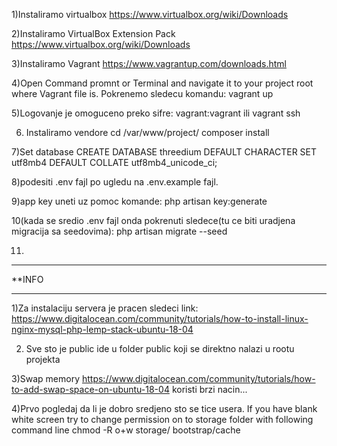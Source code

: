 1)Instaliramo virtualbox
https://www.virtualbox.org/wiki/Downloads

2)Instaliramo VirtualBox Extension Pack
https://www.virtualbox.org/wiki/Downloads

3)Instaliramo Vagrant
https://www.vagrantup.com/downloads.html

4)Open Command promnt or Terminal and navigate it to your project root where Vagrant file  is.
Pokrenemo sledecu komandu:
vagrant up

5)Logovanje je omoguceno preko sifre:
vagrant:vagrant
ili 
vagrant ssh

6) Instaliramo vendore 
cd /var/www/project/
composer install


7)Set database
CREATE DATABASE threedium DEFAULT CHARACTER SET utf8mb4 DEFAULT COLLATE utf8mb4_unicode_ci;

8)podesiti .env fajl po ugledu na .env.example fajl.

9)app key uneti uz pomoc komande: 
php artisan key:generate

10(kada se sredio .env fajl onda pokrenuti sledece(tu ce biti uradjena migracija sa seedovima):
php artisan migrate --seed

11)














*****************************
**INFO
*****************************
1)Za instalaciju servera je pracen sledeci link:
https://www.digitalocean.com/community/tutorials/how-to-install-linux-nginx-mysql-php-lemp-stack-ubuntu-18-04

2) Sve sto je public ide u folder public koji se direktno nalazi u rootu projekta

3)Swap memory
https://www.digitalocean.com/community/tutorials/how-to-add-swap-space-on-ubuntu-18-04
koristi brzi nacin...

4)Prvo pogledaj da li je dobro sredjeno sto se tice usera. 
If you have blank white screen try to change permission on to storage folder with following command line
chmod -R o+w storage/ bootstrap/cache
